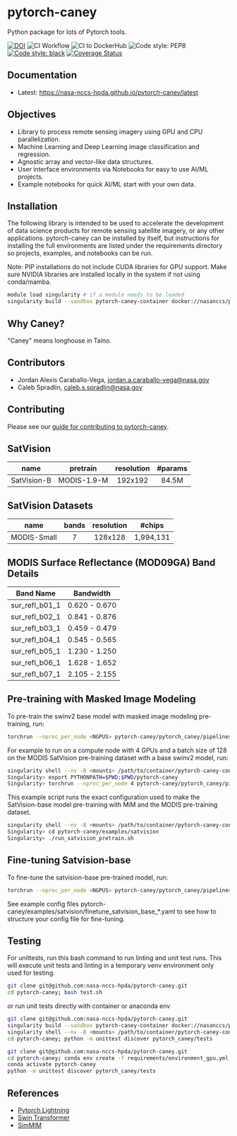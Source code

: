 # pytorch-caney

Python package for lots of Pytorch tools.

[![DOI](https://zenodo.org/badge/472450059.svg)](https://zenodo.org/badge/latestdoi/472450059)
![CI Workflow](https://github.com/nasa-nccs-hpda/pytorch-caney/actions/workflows/ci.yml/badge.svg)
![CI to DockerHub ](https://github.com/nasa-nccs-hpda/pytorch-caney/actions/workflows/dockerhub.yml/badge.svg)
![Code style: PEP8](https://github.com/nasa-nccs-hpda/pytorch-caney/actions/workflows/lint.yml/badge.svg)
[![Code style: black](https://img.shields.io/badge/code%20style-black-000000.svg)](https://github.com/psf/black)
[![Coverage Status](https://coveralls.io/repos/github/nasa-nccs-hpda/pytorch-caney/badge.svg?branch=main)](https://coveralls.io/github/nasa-nccs-hpda/pytorch-caney?branch=main)

## Documentation

- Latest: https://nasa-nccs-hpda.github.io/pytorch-caney/latest

## Objectives

- Library to process remote sensing imagery using GPU and CPU parallelization.
- Machine Learning and Deep Learning image classification and regression.
- Agnostic array and vector-like data structures.
- User interface environments via Notebooks for easy to use AI/ML projects.
- Example notebooks for quick AI/ML start with your own data.

## Installation

The following library is intended to be used to accelerate the development of data science products
for remote sensing satellite imagery, or any other applications. pytorch-caney can be installed
by itself, but instructions for installing the full environments are listed under the requirements
directory so projects, examples, and notebooks can be run.

Note: PIP installations do not include CUDA libraries for GPU support. Make sure NVIDIA libraries
are installed locally in the system if not using conda/mamba.

```bash
module load singularity # if a module needs to be loaded
singularity build --sandbox pytorch-caney-container docker://nasanccs/pytorch-caney:latest
```

## Why Caney?

"Caney" means longhouse in Taíno.

## Contributors

- Jordan Alexis Caraballo-Vega, jordan.a.caraballo-vega@nasa.gov
- Caleb Spradlin, caleb.s.spradlin@nasa.gov

## Contributing

Please see our [guide for contributing to pytorch-caney](CONTRIBUTING.md).

## SatVision

| name | pretrain | resolution | #params |
| :---: | :---: | :---: | :---: |
| SatVision-B | MODIS-1.9-M | 192x192 | 84.5M |

## SatVision Datasets

| name | bands | resolution | #chips |
| :---: | :---: | :---: | :---: |
| MODIS-Small | 7 | 128x128 | 1,994,131 |

## MODIS Surface Reflectance (MOD09GA) Band Details

| Band Name      | Bandwidth     |
| :------------: | :-----------: |
| sur_refl_b01_1 | 0.620 - 0.670 |
| sur_refl_b02_1 | 0.841 - 0.876 |
| sur_refl_b03_1 | 0.459 - 0.479 |
| sur_refl_b04_1 | 0.545 - 0.565 |
| sur_refl_b05_1 | 1.230 - 1.250 |
| sur_refl_b06_1 | 1.628 - 1.652 |
| sur_refl_b07_1 | 2.105 - 2.155 |

## Pre-training with Masked Image Modeling

To pre-train the swinv2 base model with masked image modeling pre-training, run:
```bash
torchrun --nproc_per_node <NGPUS> pytorch-caney/pytorch_caney/pipelines/pretraining/mim.py --cfg <config-file> --dataset <dataset-name> --data-paths <path-to-data-subfolder-1> --batch-size <batch-size> --output <output-dir> --enable-amp
```

For example to run on a compute node with 4 GPUs and a batch size of 128 on the MODIS SatVision pre-training dataset with a base swinv2 model, run:

```bash
singularity shell --nv -B <mounts> /path/to/container/pytorch-caney-container
Singularity> export PYTHONPATH=$PWD:$PWD/pytorch-caney
Singularity> torchrun --nproc_per_node 4 pytorch-caney/pytorch_caney/pipelines/pretraining/mim.py --cfg pytorch-caney/examples/satvision/mim_pretrain_swinv2_satvision_base_192_window12_800ep.yaml --dataset MODIS --data-paths /explore/nobackup/projects/ilab/data/satvision/pretraining/training_* --batch-size 128 --output . --enable-amp
```

This example script runs the exact configuration used to make the SatVision-base model pre-training with MiM and the MODIS pre-training dataset.
```bash
singularity shell --nv -B <mounts> /path/to/container/pytorch-caney-container
Singularity> cd pytorch-caney/examples/satvision
Singularity> ./run_satvision_pretrain.sh
```

## Fine-tuning Satvision-base
To fine-tune the satvision-base pre-trained model, run:
```bash
torchrun --nproc_per_node <NGPUS> pytorch-caney/pytorch_caney/pipelines/finetuning/finetune.py --cfg <config-file> --pretrained <path-to-pretrained> --dataset <dataset-name> --data-paths <path-to-data-subfolder-1> --batch-size <batch-size> --output <output-dir> --enable-amp
```

See example config files pytorch-caney/examples/satvision/finetune_satvision_base_*.yaml to see how to structure your config file for fine-tuning.


## Testing
For unittests, run this bash command to run linting and unit test runs. This will execute unit tests and linting in a temporary venv environment only used for testing.
```bash
git clone git@github.com:nasa-nccs-hpda/pytorch-caney.git
cd pytorch-caney; bash test.sh
```
or run unit tests directly with container or anaconda env

```bash
git clone git@github.com:nasa-nccs-hpda/pytorch-caney.git
singularity build --sandbox pytorch-caney-container docker://nasanccs/pytorch-caney:latest
singularity shell --nv -B <mounts> /path/to/container/pytorch-caney-container
cd pytorch-caney; python -m unittest discover pytorch_caney/tests
```

```bash
git clone git@github.com:nasa-nccs-hpda/pytorch-caney.git
cd pytorch-caney; conda env create -f requirements/environment_gpu.yml;
conda activate pytorch-caney
python -m unittest discover pytorch_caney/tests
```
## References

- [Pytorch Lightning](https://github.com/Lightning-AI/lightning)
- [Swin Transformer](https://github.com/microsoft/Swin-Transformer)
- [SimMIM](https://github.com/microsoft/SimMIM)
